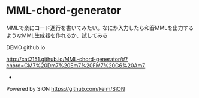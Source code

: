 # MML-chord-generator
MMLで楽にコード進行を書いてみたい。なにか入力したら和音MMLを出力するようなMML生成器を作れるか、試してみる

DEMO github.io

http://cat2151.github.io/MML-chord-generator/#?chord=CM7%20Dm7%20Em7%20FM7%20G6%20Am7

-
Powered by SiON https://github.com/keim/SiON
